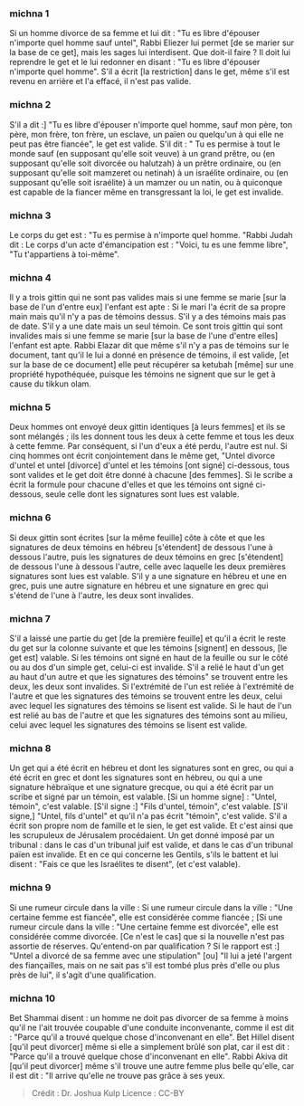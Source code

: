 
### michna 1
Si un homme divorce de sa femme et lui dit : "Tu es libre d'épouser n'importe quel homme sauf untel", Rabbi Eliezer lui permet [de se marier sur la base de ce get], mais les sages lui interdisent. Que doit-il faire ? Il doit lui reprendre le get et le lui redonner en disant : "Tu es libre d'épouser n'importe quel homme". S'il a écrit [la restriction] dans le get, même s'il est revenu en arrière et l'a effacé, il n'est pas valide.

### michna 2
S'il a dit :] "Tu es libre d'épouser n'importe quel homme, sauf mon père, ton père, mon frère, ton frère, un esclave, un païen ou quelqu'un à qui elle ne peut pas être fiancée", le get est valide. S'il dit : " Tu es permise à tout le monde sauf (en supposant qu'elle soit veuve) à un grand prêtre, ou (en supposant qu'elle soit divorcée ou halutzah) à un prêtre ordinaire, ou (en supposant qu'elle soit mamzeret ou netinah) à un israélite ordinaire, ou (en supposant qu'elle soit israélite) à un mamzer ou un natin, ou à quiconque est capable de la fiancer même en transgressant la loi, le get est invalide.

### michna 3
Le corps du get est : "Tu es permise à n'importe quel homme. "Rabbi Judah dit : Le corps d'un acte d'émancipation est : "Voici, tu es une femme libre", "Tu t'appartiens à toi-même".

### michna 4
Il y a trois gittin qui ne sont pas valides mais si une femme se marie [sur la base de l'un d'entre eux] l'enfant est apte : Si le mari l'a écrit de sa propre main mais qu'il n'y a pas de témoins dessus. S'il y a des témoins mais pas de date. S'il y a une date mais un seul témoin. Ce sont trois gittin qui sont invalides mais si une femme se marie [sur la base de l'une d'entre elles] l'enfant est apte. Rabbi Elazar dit que même s'il n'y a pas de témoins sur le document, tant qu'il le lui a donné en présence de témoins, il est valide, [et sur la base de ce document] elle peut récupérer sa ketubah [même] sur une propriété hypothéquée, puisque les témoins ne signent que sur le get à cause du tikkun olam.

### michna 5
Deux hommes ont envoyé deux gittin identiques [à leurs femmes] et ils se sont mélangés ; ils les donnent tous les deux à cette femme et tous les deux à cette femme. Par conséquent, si l'un d'eux a été perdu, l'autre est nul. Si cinq hommes ont écrit conjointement dans le même get, "Untel divorce d'untel et untel [divorce] d'untel et les témoins [ont signé] ci-dessous, tous sont valides et le get doit être donné à chacune [des femmes]. Si le scribe a écrit la formule pour chacune d'elles et que les témoins ont signé ci-dessous, seule celle dont les signatures sont lues est valable.

### michna 6
Si deux gittin sont écrites [sur la même feuille] côte à côte et que les signatures de deux témoins en hébreu [s'étendent] de dessous l'une à dessous l'autre, puis les signatures de deux témoins en grec [s'étendent] de dessous l'une à dessous l'autre, celle avec laquelle les deux premières signatures sont lues est valable. S'il y a une signature en hébreu et une en grec, puis une autre signature en hébreu et une signature en grec qui s'étend de l'une à l'autre, les deux sont invalides.

### michna 7
S'il a laissé une partie du get [de la première feuille] et qu'il a écrit le reste du get sur la colonne suivante et que les témoins [signent] en dessous, [le get est] valable. Si les témoins ont signé en haut de la feuille ou sur le côté ou au dos d'un simple get, celui-ci est invalide. S'il a relié le haut d'un get au haut d'un autre et que les signatures des témoins" se trouvent entre les deux, les deux sont invalides. Si l'extrémité de l'un est reliée à l'extrémité de l'autre et que les signatures des témoins se trouvent entre les deux, celui avec lequel les signatures des témoins se lisent est valide. Si le haut de l'un est relié au bas de l'autre et que les signatures des témoins sont au milieu, celui avec lequel les signatures des témoins se lisent est valide.

### michna 8
Un get qui a été écrit en hébreu et dont les signatures sont en grec, ou qui a été écrit en grec et dont les signatures sont en hébreu, ou qui a une signature hébraïque et une signature grecque, ou qui a été écrit par un scribe et signé par un témoin, est valable. [Si un homme signe] : "Untel, témoin", c'est valable. [S'il signe :] "Fils d'untel, témoin", c'est valable. [S'il signe,] "Untel, fils d'untel" et qu'il n'a pas écrit "témoin", c'est valide. S'il a écrit son propre nom de famille et le sien, le get est valide. Et c'est ainsi que les scrupuleux de Jérusalem procédaient. Un get donné imposé par un tribunal : dans le cas d'un tribunal juif est valide, et dans le cas d'un tribunal païen est invalide. Et en ce qui concerne les Gentils, s'ils le battent et lui disent : "Fais ce que les Israélites te disent", (et c'est valable).

### michna 9
Si une rumeur circule dans la ville : Si une rumeur circule dans la ville : "Une certaine femme est fiancée", elle est considérée comme fiancée ; [Si une rumeur circule dans la ville : "Une certaine femme est divorcée", elle est considérée comme divorcée. [Ce n'est le cas] que si la nouvelle n'est pas assortie de réserves. Qu'entend-on par qualification ? Si le rapport est :] "Untel a divorcé de sa femme avec une stipulation" [ou] "Il lui a jeté l'argent des fiançailles, mais on ne sait pas s'il est tombé plus près d'elle ou plus près de lui", il s'agit d'une qualification.

### michna 10
Bet Shammai disent : un homme ne doit pas divorcer de sa femme à moins qu'il ne l'ait trouvée coupable d'une conduite inconvenante, comme il est dit : "Parce qu'il a trouvé quelque chose d'inconvenant en elle". Bet Hillel disent [qu'il peut divorcer] même si elle a simplement brûlé son plat, car il est dit : "Parce qu'il a trouvé quelque chose d'inconvenant en elle". Rabbi Akiva dit [qu'il peut divorcer] même s'il trouve une autre femme plus belle qu'elle, car il est dit : "Il arrive qu'elle ne trouve pas grâce à ses yeux.

>Crédit : Dr. Joshua Kulp
>Licence : CC-BY